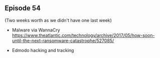 ## Episode 54

(Two weeks worth as we didn't have one last week)

* Malware via WannaCry https://www.theatlantic.com/technology/archive/2017/05/how-soon-until-the-next-ransomware-catastrophe/527085/

* Edmodo hacking and tracking



